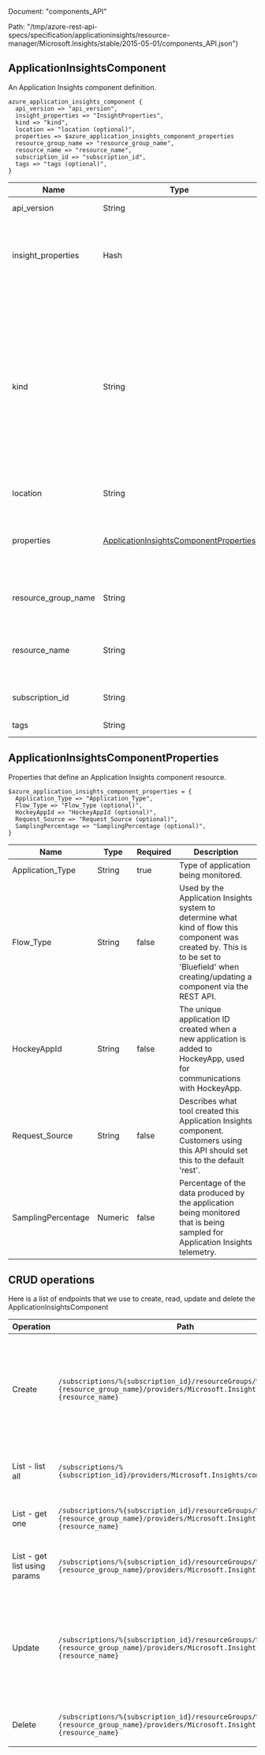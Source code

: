 Document: "components_API"


Path: "/tmp/azure-rest-api-specs/specification/applicationinsights/resource-manager/Microsoft.Insights/stable/2015-05-01/components_API.json")

## ApplicationInsightsComponent

An Application Insights component definition.

```puppet
azure_application_insights_component {
  api_version => "api_version",
  insight_properties => "InsightProperties",
  kind => "kind",
  location => "location (optional)",
  properties => $azure_application_insights_component_properties
  resource_group_name => "resource_group_name",
  resource_name => "resource_name",
  subscription_id => "subscription_id",
  tags => "tags (optional)",
}
```

| Name        | Type           | Required       | Description       |
| ------------- | ------------- | ------------- | ------------- |
|api_version | String | true | Client Api Version. |
|insight_properties | Hash | true | Properties that need to be specified to create an Application Insights component. |
|kind | String | true | The kind of application that this component refers to, used to customize UI. This value is a freeform string, values should typically be one of the following: web, ios, other, store, java, phone. |
|location | String | false | Resource location |
|properties | [ApplicationInsightsComponentProperties](#applicationinsightscomponentproperties) | false | Properties that define an Application Insights component resource. |
|resource_group_name | String | true | The name of the resource group. |
|resource_name | String | true | The name of the Application Insights component resource. |
|subscription_id | String | true | The Azure subscription ID. |
|tags | String | false | Resource tags |
        
## ApplicationInsightsComponentProperties

Properties that define an Application Insights component resource.

```puppet
$azure_application_insights_component_properties = {
  Application_Type => "Application_Type",
  Flow_Type => "Flow_Type (optional)",
  HockeyAppId => "HockeyAppId (optional)",
  Request_Source => "Request_Source (optional)",
  SamplingPercentage => "SamplingPercentage (optional)",
}
```

| Name        | Type           | Required       | Description       |
| ------------- | ------------- | ------------- | ------------- |
|Application_Type | String | true | Type of application being monitored. |
|Flow_Type | String | false | Used by the Application Insights system to determine what kind of flow this component was created by. This is to be set to 'Bluefield' when creating/updating a component via the REST API. |
|HockeyAppId | String | false | The unique application ID created when a new application is added to HockeyApp, used for communications with HockeyApp. |
|Request_Source | String | false | Describes what tool created this Application Insights component. Customers using this API should set this to the default 'rest'. |
|SamplingPercentage | Numeric | false | Percentage of the data produced by the application being monitored that is being sampled for Application Insights telemetry. |



## CRUD operations

Here is a list of endpoints that we use to create, read, update and delete the ApplicationInsightsComponent

| Operation | Path | Verb | Description | OperationID |
| ------------- | ------------- | ------------- | ------------- | ------------- |
|Create|`/subscriptions/%{subscription_id}/resourceGroups/%{resource_group_name}/providers/Microsoft.Insights/components/%{resource_name}`|Put|Creates (or updates) an Application Insights component. Note: You cannot specify a different value for InstrumentationKey nor AppId in the Put operation.|Components_CreateOrUpdate|
|List - list all|`/subscriptions/%{subscription_id}/providers/Microsoft.Insights/components`|Get|Gets a list of all Application Insights components within a subscription.|Components_List|
|List - get one|`/subscriptions/%{subscription_id}/resourceGroups/%{resource_group_name}/providers/Microsoft.Insights/components/%{resource_name}`|Get|Returns an Application Insights component.|Components_Get|
|List - get list using params|`/subscriptions/%{subscription_id}/resourceGroups/%{resource_group_name}/providers/Microsoft.Insights/components`|Get|Gets a list of Application Insights components within a resource group.|Components_ListByResourceGroup|
|Update|`/subscriptions/%{subscription_id}/resourceGroups/%{resource_group_name}/providers/Microsoft.Insights/components/%{resource_name}`|Put|Creates (or updates) an Application Insights component. Note: You cannot specify a different value for InstrumentationKey nor AppId in the Put operation.|Components_CreateOrUpdate|
|Delete|`/subscriptions/%{subscription_id}/resourceGroups/%{resource_group_name}/providers/Microsoft.Insights/components/%{resource_name}`|Delete|Deletes an Application Insights component.|Components_Delete|
